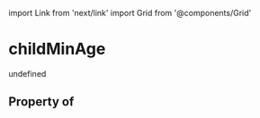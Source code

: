 import Link from 'next/link'
import Grid from '@components/Grid'

# childMinAge

undefined

## Property of



